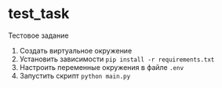 # test_task
Тестовое задание

1) Создать виртуальное окружение
2) Установить зависимости `pip install -r requirements.txt`
3) Настроить переменные окружения в файле `.env`
4) Запустить скрипт `python main.py`